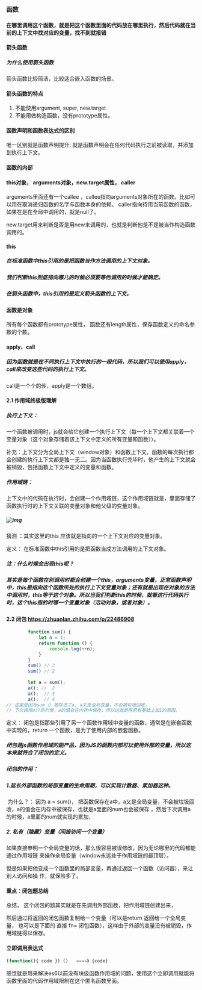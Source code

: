 ### 函数
#### 在哪里调用这个函数，就是把这个函数里面的代码放在哪里执行，然后代码就在当前的上下文中找对应的变量，找不到就报错

####  箭头函数

##### 为什么使用箭头函数

箭头函数比较简洁，比较适合嵌入函数的场景。

#### 箭头函数的特点

1. 不能使用argument, super, new.target
2. 不能用做构造函数，没有prototype属性。

#### 函数声明和函数表达式的区别

唯一区别就是函数声明提升: 就是函数声明会在任何代码执行之前被读取，并添加到执行上下文。

#### 函数的内部

#### this对象， arguments对象，new.target属性， caller

arguments里面还有一个callee ，callee指向arguments对象所在的函数。比如可以用在取消递归函数的名字与函数本身的依赖。 caller指向待用当前函数的函数，如果在是在全局中调用的，就是null了。

new.target用来判断是否是用new来调用的，也就是判断他是不是被当作构造函数调用的。

#### this

##### 在标准函数中this引用的是把函数当作方法调用的上下文对象。

##### 我们判断this到底指向哪儿的时候必须要等他调用的时候才能确定。

##### 在箭头函数中，this引用的是定义箭头函数的上下文。

#### 函数是对象

所有每个函数都有prototype属性， 函数还有length属性，保存函数定义的命名参数的个数。

#### apply、call

##### 因为函数就是在不同执行上下文中执行的一段代码，所以我们可以使用apply，call来改变这些代码的执行上下文。

call是一个个的传，apply是一个数组。



#### 2.1 作用域终极版理解

##### 执行上下文：

​       一个函数被调用时，js就会给它创建一个执行上下文（每一个上下文都关联着一个变量对象（这个对象存储着该上下文中定义的所有变量和函数））。

​        补充：上下文分为全局上下文（window对象）和函数上下文。函数的每次执行都会创建的执行上下文都是独一无二。因为当函数执行完毕时，他产生的上下文就会被销毁，包括函数上下文中定义的变量和函数。

##### 作用域链：

​      上下文中的代码在执行时，会创建一个作用域链，这个作用域链就是，里面存储了函数执行时的上下文关联的变量对象和他父级的变量对象。

##### ![img](file://C:\Users\24026\AppData\Roaming\Typora\typora-user-images\image-20210430095933530.png?lastModify=1623395447)

猜测 ：其实这里的this 应该就是指向的一个上下文对应的变量对象。

定义： 在标准函数中this引用的是把函数当成方法调用的上下文对象。

##### 注：什么时候会出现this呢？

#####  其实是每个函数在别调用时都会创建一个this，arguments变量，正常函数声明中，this是指向这个函数所处的执行上下文变量对象；还有就是出现在对象的方法中调用时，this等于这个对象。所以当我们判断this的时候，就看这行代码执行时，这个this指的时哪一个变量对象（活动对象，或者对象）。



#### 2.2 闭包   https://zhuanlan.zhihu.com/p/22486908

```js
		function sum() {
            let n = 1;
            return function () {
                console.log(++n);
            }
		}
		sum() // 2
		sum() // 2
       
		let a = sum();  
        a(); //  2   
        a();  // 3
        a();  // 4
// 这里是因为sum（）被存进了a, a又是全局变量，不会被垃圾回收，
// 下次调用a()的时候，a的值会在内存中保存，所以这就是再原有基础上加1的原因。
```



定义： 闭包是指那些引用了另一个函数作用域中变量的函数，通常是在嵌套函数中实现的，return 一个函数，是为了使用内部的嵌套函数。

##### 闭包是js函数作用域的副产品，因为JS的函数内部可以使用外部的变量，所以这本来就符合了闭包的定义。

##### 闭包的作用：

#####    1.延长外部函数的局部变量的生命周期，可以实现计数器、累加器这种。

​       为什么？： 因为 a = sum()， 把函数保存在a中，a又是全局变量，不会被垃圾回收，a的值会在内存中被保存，也就是a里面的num也会被保存 ，然后下次调用a的时候，a里面的num就实现的累加，

#####    2.  私有（隐藏）变量（间接访问一个变量）

​         如果直接申明一个全局变量的话，那么很容易被误修改，因为无论哪里的代码都能通过作用域链         来操作全局变量（window永远处于作用域链的最顶层）。

​        但是如果把他变成一个函数里的局部变量，再通过返回一个函数（访问器），来让别人访问和操   作，就保险多了。

#### 重点：闭包题总结 

总结， 这个闭包的题其实就是在先调用外部函数，把作用域链创建出来，

 然后通过将返回的闭包函数复制给一个变量（可以是return 返回给一个全局变量， 也可以是下面的 直接 fn= 闭包函数），这样由于外部的变量没有被销毁，作用域链得以保存。



#### 立即调用表达式

```js
(function(){ code }) ()   ====》 {code}
```

感觉就是用来解决es6以前没有块级函数作用域的问题，使用这个立即调用就能将函数里面的代码作用域限制在这个匿名函数里面。

